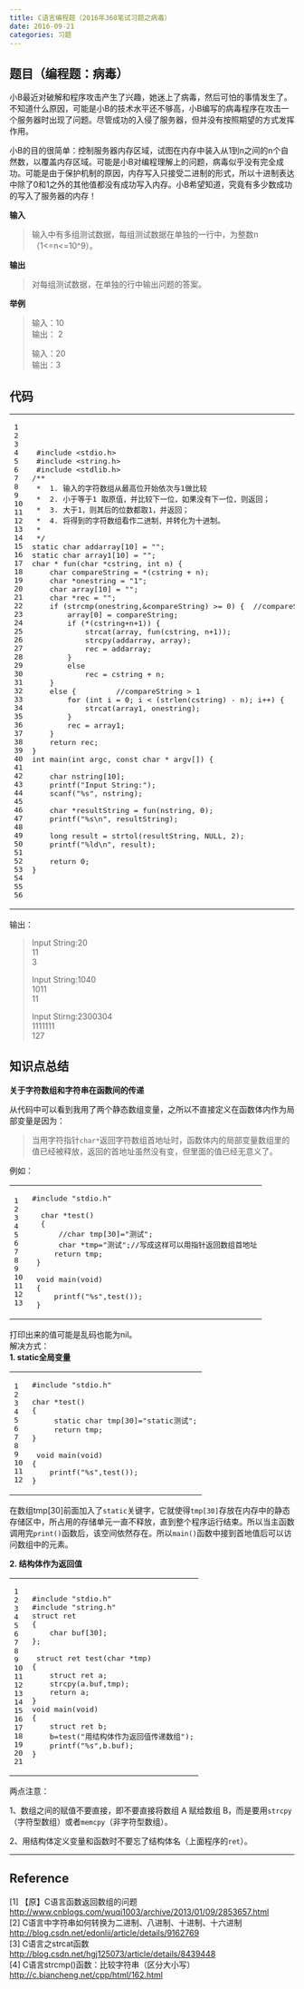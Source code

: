 ```yaml
---
title: C语言编程题（2016年360笔试习题之病毒）
date: 2016-09-21
categories: 习题
---
```


## 题目（编程题：病毒）

小B最近对破解和程序攻击产生了兴趣，她迷上了病毒，然后可怕的事情发生了。不知道什么原因，可能是小B的技术水平还不够高，小B编写的病毒程序在攻击一个服务器时出现了问题。尽管成功的入侵了服务器，但并没有按照期望的方式发挥作用。

小B的目的很简单：控制服务器内存区域，试图在内存中装入从1到n之间的n个自然数，以覆盖内存区域。可能是小B对编程理解上的问题，病毒似乎没有完全成功。可能是由于保护机制的原因，内存写入只接受二进制的形式，所以十进制表达中除了0和1之外的其他值都没有成功写入内存。小B希望知道，究竟有多少数成功的写入了服务器的内存！

<!-- more -->

**输入**

> 输入中有多组测试数据，每组测试数据在单独的一行中，为整数n（1\<=n\<=10\^9）。

**输出**

> 对每组测试数据，在单独的行中输出问题的答案。

**举例**

> 输入：10  
> 输出： 2
>
> 输入：20  
> 输出：3

## 代码

<table><tbody><tr><td class="gutter"><pre><div class="line">1</div><div class="line">2</div><div class="line">3</div><div class="line">4</div><div class="line">5</div><div class="line">6</div><div class="line">7</div><div class="line">8</div><div class="line">9</div><div class="line">10</div><div class="line">11</div><div class="line">12</div><div class="line">13</div><div class="line">14</div><div class="line">15</div><div class="line">16</div><div class="line">17</div><div class="line">18</div><div class="line">19</div><div class="line">20</div><div class="line">21</div><div class="line">22</div><div class="line">23</div><div class="line">24</div><div class="line">25</div><div class="line">26</div><div class="line">27</div><div class="line">28</div><div class="line">29</div><div class="line">30</div><div class="line">31</div><div class="line">32</div><div class="line">33</div><div class="line">34</div><div class="line">35</div><div class="line">36</div><div class="line">37</div><div class="line">38</div><div class="line">39</div><div class="line">40</div><div class="line">41</div><div class="line">42</div><div class="line">43</div><div class="line">44</div><div class="line">45</div><div class="line">46</div><div class="line">47</div><div class="line">48</div><div class="line">49</div><div class="line">50</div><div class="line">51</div><div class="line">52</div><div class="line">53</div><div class="line">54</div><div class="line">55</div><div class="line">56</div></pre></td><td class="code"><pre><div class="line"> <span class="meta">#<span class="meta-keyword">include</span> <span class="meta-string">&lt;stdio.h&gt;</span></span></div><div class="line"> <span class="meta">#<span class="meta-keyword">include</span> <span class="meta-string">&lt;string.h&gt;</span></span></div><div class="line"> <span class="meta">#<span class="meta-keyword">include</span> <span class="meta-string">&lt;stdlib.h&gt;</span></span></div><div class="line"></div><div class="line"><span class="comment">/**</span></div><div class="line">&nbsp;*&nbsp; 1. 输入的字符数组从最高位开始依次与1做比较</div><div class="line">&nbsp;*&nbsp; 2. 小于等于1 取原值，并比较下一位，如果没有下一位，则返回；</div><div class="line">&nbsp;*&nbsp; 3. 大于1，则其后的位数都取1，并返回；</div><div class="line">&nbsp;*&nbsp; 4. 将得到的字符数组看作二进制，并转化为十进制。</div><div class="line">&nbsp;*</div><div class="line">&nbsp;*/</div><div class="line"><span class="keyword">static</span> <span class="keyword">char</span> addarray[<span class="number">10</span>] = <span class="string">""</span>;</div><div class="line"><span class="keyword">static</span> <span class="keyword">char</span> array1[<span class="number">10</span>] = <span class="string">""</span>;</div><div class="line"></div><div class="line"><span class="function"><span class="keyword">char</span> * <span class="title">fun</span><span class="params">(<span class="keyword">char</span> *cstring, <span class="keyword">int</span> n)</span> </span>{</div><div class="line">    <span class="keyword">char</span> compareString = *(cstring + n);</div><div class="line">    <span class="keyword">char</span> *onestring = <span class="string">"1"</span>;</div><div class="line">    <span class="keyword">char</span> <span class="built_in">array</span>[<span class="number">10</span>] = <span class="string">""</span>;</div><div class="line">    <span class="keyword">char</span> *rec = <span class="string">""</span>;</div><div class="line"></div><div class="line">    <span class="keyword">if</span> (<span class="built_in">strcmp</span>(onestring,&amp;compareString) &gt;= <span class="number">0</span>) {  <span class="comment">//compareString &lt;= 1</span></div><div class="line">        <span class="built_in">array</span>[<span class="number">0</span>] = compareString;</div><div class="line">        <span class="keyword">if</span> (*(cstring+n+<span class="number">1</span>)) {</div><div class="line">            <span class="built_in">strcat</span>(<span class="built_in">array</span>, fun(cstring, n+<span class="number">1</span>));</div><div class="line">            <span class="built_in">strcpy</span>(addarray, <span class="built_in">array</span>);</div><div class="line">            rec = addarray;</div><div class="line">        }</div><div class="line">        <span class="keyword">else</span></div><div class="line">            rec = cstring + n;</div><div class="line"></div><div class="line">    }</div><div class="line">    <span class="keyword">else</span> {         <span class="comment">//compareString &gt; 1</span></div><div class="line">        <span class="keyword">for</span> (<span class="keyword">int</span> i = <span class="number">0</span>; i &lt; (<span class="built_in">strlen</span>(cstring) - n); i++) {</div><div class="line">            <span class="built_in">strcat</span>(array1, onestring);</div><div class="line">        }</div><div class="line">        rec = array1;</div><div class="line">    }</div><div class="line"></div><div class="line">    <span class="keyword">return</span> rec;</div><div class="line">}</div><div class="line"></div><div class="line"></div><div class="line"><span class="function"><span class="keyword">int</span> <span class="title">main</span><span class="params">(<span class="keyword">int</span> argc, <span class="keyword">const</span> <span class="keyword">char</span> * argv[])</span> </span>{</div><div class="line"> &nbsp;</div><div class="line">    <span class="keyword">char</span> nstring[<span class="number">10</span>];</div><div class="line">    <span class="built_in">printf</span>(<span class="string">"Input String:"</span>);</div><div class="line">    <span class="built_in">scanf</span>(<span class="string">"%s"</span>, nstring);</div><div class="line"> &nbsp;</div><div class="line">    <span class="keyword">char</span> *resultString = fun(nstring, <span class="number">0</span>);</div><div class="line">    <span class="built_in">printf</span>(<span class="string">"%s\n"</span>, resultString);</div><div class="line"> &nbsp;</div><div class="line">    <span class="keyword">long</span> result = strtol(resultString, <span class="literal">NULL</span>, <span class="number">2</span>);</div><div class="line">    <span class="built_in">printf</span>(<span class="string">"%ld\n"</span>, result);</div><div class="line"> &nbsp;</div><div class="line">    <span class="keyword">return</span> <span class="number">0</span>;</div><div class="line">}</div></pre></td></tr></tbody></table>

输出：

> Input String:20  
> 11  
> 3
>
> Input String:1040  
> 1011  
> 11
>
> Input Stirng:2300304  
> 1111111  
> 127

## 知识点总结

**关于字符数组和字符串在函数间的传递**

从代码中可以看到我用了两个静态数组变量，之所以不直接定义在函数体内作为局部变量是因为：

> 当用字符指针`char*`返回字符数组首地址时，函数体内的局部变量数组里的值已经被释放，返回的首地址虽然没有变，但里面的值已经无意义了。

例如：

<table><tbody><tr><td class="gutter"><pre><div class="line">1</div><div class="line">2</div><div class="line">3</div><div class="line">4</div><div class="line">5</div><div class="line">6</div><div class="line">7</div><div class="line">8</div><div class="line">9</div><div class="line">10</div><div class="line">11</div><div class="line">12</div><div class="line">13</div></pre></td><td class="code"><pre><div class="line"><span class="meta">#<span class="meta-keyword">include</span> <span class="meta-string">"stdio.h"</span></span></div><div class="line">  </div><div class="line">  <span class="function"><span class="keyword">char</span> *<span class="title">test</span><span class="params">()</span></span></div><div class="line">  {</div><div class="line">      <span class="comment">//char tmp[30]="测试";</span></div><div class="line">      <span class="keyword">char</span> *tmp=<span class="string">"测试"</span>;<span class="comment">//写成这样可以用指针返回数组首地址</span></div><div class="line">     <span class="keyword">return</span> tmp;</div><div class="line"> }</div><div class="line"> </div><div class="line"> <span class="function"><span class="keyword">void</span> <span class="title">main</span><span class="params">(<span class="keyword">void</span>)</span></span></div><div class="line"> {</div><div class="line">     <span class="built_in">printf</span>(<span class="string">"%s"</span>,test());</div><div class="line"> }</div></pre></td></tr></tbody></table>

打印出来的值可能是乱码也能为nil。  
解决方式：  
**1\. static全局变量**

<table><tbody><tr><td class="gutter"><pre><div class="line">1</div><div class="line">2</div><div class="line">3</div><div class="line">4</div><div class="line">5</div><div class="line">6</div><div class="line">7</div><div class="line">8</div><div class="line">9</div><div class="line">10</div><div class="line">11</div><div class="line">12</div></pre></td><td class="code"><pre><div class="line"><span class="meta">#<span class="meta-keyword">include</span> <span class="meta-string">"stdio.h"</span></span></div><div class="line"> </div><div class="line"><span class="function"><span class="keyword">char</span> *<span class="title">test</span><span class="params">()</span></span></div><div class="line">{</div><div class="line">     <span class="keyword">static</span> <span class="keyword">char</span> tmp[<span class="number">30</span>]=<span class="string">"static测试"</span>;</div><div class="line">     <span class="keyword">return</span> tmp;</div><div class="line">}</div><div class="line"> </div><div class="line"> <span class="function"><span class="keyword">void</span> <span class="title">main</span><span class="params">(<span class="keyword">void</span>)</span></span></div><div class="line">{</div><div class="line">    <span class="built_in">printf</span>(<span class="string">"%s"</span>,test());</div><div class="line">}</div></pre></td></tr></tbody></table>

在数组tmp\[30\]前面加入了`static`关键字，它就使得`tmp[30]`存放在内存中的静态存储区中，所占用的存储单元一直不释放，直到整个程序运行结束。所以当主函数调用完`print()`函数后，该空间依然存在。所以`main()`函数中接到首地值后可以访问数组中的元素。

**2\. 结构体作为返回值**

<table><tbody><tr><td class="gutter"><pre><div class="line">1</div><div class="line">2</div><div class="line">3</div><div class="line">4</div><div class="line">5</div><div class="line">6</div><div class="line">7</div><div class="line">8</div><div class="line">9</div><div class="line">10</div><div class="line">11</div><div class="line">12</div><div class="line">13</div><div class="line">14</div><div class="line">15</div><div class="line">16</div><div class="line">17</div><div class="line">18</div><div class="line">19</div><div class="line">20</div><div class="line">21</div></pre></td><td class="code"><pre><div class="line"><span class="meta">#<span class="meta-keyword">include</span> <span class="meta-string">"stdio.h"</span></span></div><div class="line"><span class="meta">#<span class="meta-keyword">include</span> <span class="meta-string">"string.h"</span></span></div><div class="line"></div><div class="line"><span class="keyword">struct</span> ret</div><div class="line">{</div><div class="line">    <span class="keyword">char</span> buf[<span class="number">30</span>];</div><div class="line">};</div><div class="line"> </div><div class="line"> <span class="function"><span class="keyword">struct</span> ret <span class="title">test</span><span class="params">(<span class="keyword">char</span> *tmp)</span></span></div><div class="line">{</div><div class="line">    <span class="keyword">struct</span> ret a;</div><div class="line">    <span class="built_in">strcpy</span>(a.buf,tmp);</div><div class="line">    <span class="keyword">return</span> a;</div><div class="line">}</div><div class="line"></div><div class="line"><span class="function"><span class="keyword">void</span> <span class="title">main</span><span class="params">(<span class="keyword">void</span>)</span></span></div><div class="line">{</div><div class="line">    <span class="keyword">struct</span> ret b;</div><div class="line">    b=test(<span class="string">"用结构体作为返回值传递数组"</span>);</div><div class="line">    <span class="built_in">printf</span>(<span class="string">"%s"</span>,b.buf);</div><div class="line">}</div></pre></td></tr></tbody></table>

两点注意：

1、数组之间的赋值不要直接，即不要直接将数组 A 赋给数组 B，而是要用`strcpy`（字符型数组）或者`memcpy`（非字符型数组）。

2、用结构体定义变量和函数时不要忘了结构体名（上面程序的`ret`）。

* * *

## Reference

\[1\] 【原】C语言函数返回数组的问题　<http://www.cnblogs.com/wuqi1003/archive/2013/01/09/2853657.html>  
\[2\] C语言中字符串如何转换为二进制、八进制、十进制、十六进制　 　<http://blog.csdn.net/edonlii/article/details/9162769>  
\[3\] C语言之strcat函数　<http://blog.csdn.net/hgj125073/article/details/8439448>  
\[4\] C语言strcmp\(\)函数：比较字符串（区分大小写）　<http://c.biancheng.net/cpp/html/162.html>

